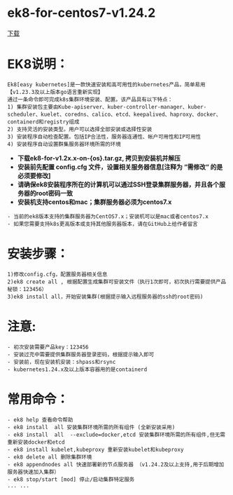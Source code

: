 # ek8-for-centos7-v1.24.2

[下载](https://github.com/catman002/kubernetes-ek8/releases)


# EK8说明：
```
Ek8[easy kubernetes]是一款快速安装和高可用性的kubernetes产品，简单易用 【v1.23.3及以上版本go语言重新实现】
通过一条命令即可完成k8s集群环境安装、配置。该产品具有以下特点：
1) 集群安装包主要由Kube-apiserver、kuber-controller-manager、kuber-scheduler、kuelet、coredns、calico、etcd、keepalived、haproxy、docker、containerd和registry组成
2) 支持灵活的安装类型。用户可以选择全部安装或选择性安装
3) 安装程序自动检查配置。包括IP合法性，服务器连通性、帐户可用性和IP可用性
4) 安装程序自动设置群集服务器环境所需的环境
```
- **下载ek8-for-v1.2x.x-on-{os}.tar.gz, 拷贝到安装机并解压**
- **安装前先配置 config.cfg 文件，设置相关服务器信息[注释为 “需修改“ 的是必须要修改]**
- **请确保ek8安装程序所在的计算机可以通过SSH登录集群服务器，并且各个服务器的root密码一致**
- **安装机支持centos和mac；集群服务器必须为centos7.x**

```
- 当前的ek8版本支持的集群服务器为CentOS7.x；安装机可以是mac或者centos7.x
- 如果您需要支持k8s更高版本或支持其他服务器版本，请在GitHub上给作者留言

```

# 安装步骤：
```
1)修改config.cfg，配置服务器相关信息
2)ek8 create all , 根据配置生成集群可安装文件（执行1次即可，初次执行需要提供产品秘锁：123456）
3)ek8 install all，开始安装集群(根据提示输入远程服务器的ssh的root密码)
```

# 注意:
```
- 初次安装需要产品key：123456 
- 安装过充中需要提供集群服务器登录密码，根据提示输入即可
- 安装前，现在安装机安装：shpass和rsync
- kubernetes1.24.x及以上版本容器用的是containerd
```

# 常用命令：
```
- ek8 help 查看命令帮助
- ek8 install  all 安装集群环境所需的所有组件 (全新安装采用)
- ek8 install  all  --exclude=docker,etcd 安装集群环境所需的所有组件,但无需重新安装docker和etcd
- ek8 install kubelet,kubeproxy 重新安装kubelet和kubeproxy
- ek8 delete all 删除集群环境
- ek8 appendnodes all 快速部署新的节点服务器 （v1.24.2及以上支持,用于后期增加服务器快速加入集群）
- ek8 stop/start [mod] 停止/启动集群特定服务
... ...
```
